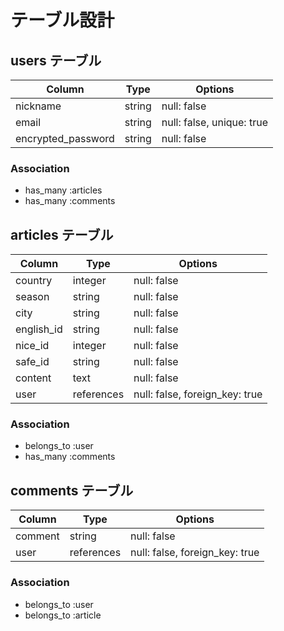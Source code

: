 # テーブル設計

## users テーブル

| Column             | Type     | Options                   |
| ------------------ | ------   | -----------               |
| nickname           | string   | null: false               |
| email              | string   | null: false, unique: true |
| encrypted_password | string   | null: false               |


### Association

- has_many :articles
- has_many :comments



## articles テーブル

| Column       | Type        | Options                        |
| ------       | ------      | -----------                    |
| country      | integer     | null: false                    |
| season       | string      | null: false                    |
| city         | string      | null: false                    |
| english_id      | string      | null: false                    |
| nice_id         | integer     | null: false                    |
| safe_id  | string      | null: false                    |
| content      | text        | null: false                    |
| user         | references  | null: false, foreign_key: true |


### Association

- belongs_to :user
- has_many   :comments



## comments テーブル

| Column       | Type       |Options                           |
| ------       | ---------- | ------------------------------   |
| comment      | string     | null: false                      |
| user         | references | null: false, foreign_key: true   |


### Association

- belongs_to :user
- belongs_to :article

